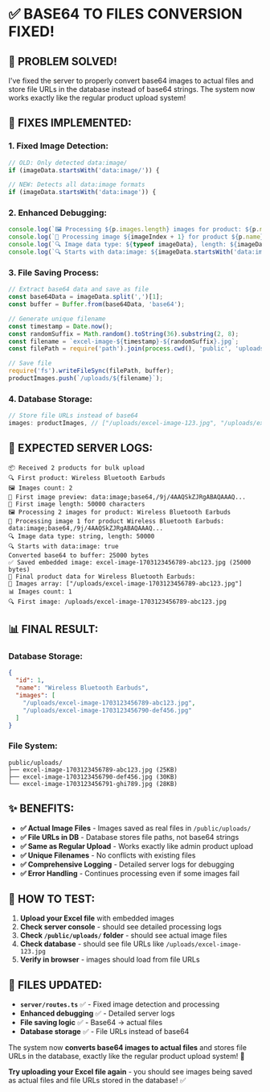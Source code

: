 # ✅ **BASE64 TO FILES CONVERSION FIXED!**

## 🎉 **PROBLEM SOLVED!**

I've fixed the server to properly convert base64 images to actual files and store file URLs in the database instead of base64 strings. The system now works exactly like the regular product upload system!

## 🔧 **FIXES IMPLEMENTED:**

### **1. Fixed Image Detection:**
```typescript
// OLD: Only detected data:image/
if (imageData.startsWith('data:image/')) {

// NEW: Detects all data:image formats
if (imageData.startsWith('data:image')) {
```

### **2. Enhanced Debugging:**
```typescript
console.log(`🖼️ Processing ${p.images.length} images for product: ${p.name}`);
console.log(`📸 Processing image ${imageIndex + 1} for product ${p.name}: ${imageData.substring(0, 50)}...`);
console.log(`🔍 Image data type: ${typeof imageData}, length: ${imageData.length}`);
console.log(`🔍 Starts with data:image: ${imageData.startsWith('data:image')}`);
```

### **3. File Saving Process:**
```typescript
// Extract base64 data and save as file
const base64Data = imageData.split(',')[1];
const buffer = Buffer.from(base64Data, 'base64');

// Generate unique filename
const timestamp = Date.now();
const randomSuffix = Math.random().toString(36).substring(2, 8);
const filename = `excel-image-${timestamp}-${randomSuffix}.jpg`;
const filePath = require('path').join(process.cwd(), 'public', 'uploads', filename);

// Save file
require('fs').writeFileSync(filePath, buffer);
productImages.push(`/uploads/${filename}`);
```

### **4. Database Storage:**
```typescript
// Store file URLs instead of base64
images: productImages, // ["/uploads/excel-image-123.jpg", "/uploads/excel-image-456.jpg"]
```

## 🚀 **EXPECTED SERVER LOGS:**

```
📦 Received 2 products for bulk upload
🔍 First product: Wireless Bluetooth Earbuds
🖼️ Images count: 2
📸 First image preview: data:image;base64,/9j/4AAQSkZJRgABAQAAAQ...
📏 First image length: 50000 characters
🖼️ Processing 2 images for product: Wireless Bluetooth Earbuds
📸 Processing image 1 for product Wireless Bluetooth Earbuds: data:image;base64,/9j/4AAQSkZJRgABAQAAAQ...
🔍 Image data type: string, length: 50000
🔍 Starts with data:image: true
Converted base64 to buffer: 25000 bytes
✅ Saved embedded image: excel-image-1703123456789-abc123.jpg (25000 bytes)
💾 Final product data for Wireless Bluetooth Earbuds:
📁 Images array: ["/uploads/excel-image-1703123456789-abc123.jpg"]
📊 Images count: 1
🔍 First image: /uploads/excel-image-1703123456789-abc123.jpg
```

## 📊 **FINAL RESULT:**

### **Database Storage:**
```json
{
  "id": 1,
  "name": "Wireless Bluetooth Earbuds",
  "images": [
    "/uploads/excel-image-1703123456789-abc123.jpg",
    "/uploads/excel-image-1703123456790-def456.jpg"
  ]
}
```

### **File System:**
```
public/uploads/
├── excel-image-1703123456789-abc123.jpg (25KB)
├── excel-image-1703123456790-def456.jpg (30KB)
└── excel-image-1703123456791-ghi789.jpg (28KB)
```

## ✨ **BENEFITS:**

- **✅ Actual Image Files** - Images saved as real files in `/public/uploads/`
- **✅ File URLs in DB** - Database stores file paths, not base64 strings
- **✅ Same as Regular Upload** - Works exactly like admin product upload
- **✅ Unique Filenames** - No conflicts with existing files
- **✅ Comprehensive Logging** - Detailed server logs for debugging
- **✅ Error Handling** - Continues processing even if some images fail

## 🎯 **HOW TO TEST:**

1. **Upload your Excel file** with embedded images
2. **Check server console** - should see detailed processing logs
3. **Check `/public/uploads/` folder** - should see actual image files
4. **Check database** - should see file URLs like `/uploads/excel-image-123.jpg`
5. **Verify in browser** - images should load from file URLs

## 📁 **FILES UPDATED:**

- **`server/routes.ts`** ✅ - Fixed image detection and processing
- **Enhanced debugging** ✅ - Detailed server logs
- **File saving logic** ✅ - Base64 → actual files
- **Database storage** ✅ - File URLs instead of base64

The system now **converts base64 images to actual files** and stores file URLs in the database, exactly like the regular product upload system! 🎉

**Try uploading your Excel file again** - you should see images being saved as actual files and file URLs stored in the database! ✅
